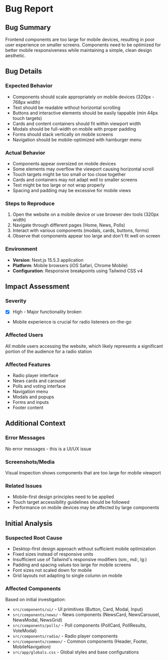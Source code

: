 # Bug Report

## Bug Summary
Frontend components are too large for mobile devices, resulting in poor user experience on smaller screens. Components need to be optimized for better mobile responsiveness while maintaining a simple, clean design aesthetic.

## Bug Details

### Expected Behavior
- Components should scale appropriately on mobile devices (320px - 768px width)
- Text should be readable without horizontal scrolling
- Buttons and interactive elements should be easily tappable (min 44px touch targets)
- Cards and content containers should fit within viewport width
- Modals should be full-width on mobile with proper padding
- Forms should stack vertically on mobile screens
- Navigation should be mobile-optimized with hamburger menu

### Actual Behavior
- Components appear oversized on mobile devices
- Some elements may overflow the viewport causing horizontal scroll
- Touch targets might be too small or too close together
- Cards and containers may not adapt well to smaller screens
- Text might be too large or not wrap properly
- Spacing and padding may be excessive for mobile views

### Steps to Reproduce
1. Open the website on a mobile device or use browser dev tools (320px width)
2. Navigate through different pages (Home, News, Polls)
3. Interact with various components (modals, cards, buttons, forms)
4. Observe that components appear too large and don't fit well on screen

### Environment
- **Version**: Next.js 15.5.3 application
- **Platform**: Mobile browsers (iOS Safari, Chrome Mobile)
- **Configuration**: Responsive breakpoints using Tailwind CSS v4

## Impact Assessment

### Severity
- [x] High - Major functionality broken
- Mobile experience is crucial for radio listeners on-the-go

### Affected Users
All mobile users accessing the website, which likely represents a significant portion of the audience for a radio station

### Affected Features
- Radio player interface
- News cards and carousel
- Polls and voting interface
- Navigation menu
- Modals and popups
- Forms and inputs
- Footer content

## Additional Context

### Error Messages
No error messages - this is a UI/UX issue

### Screenshots/Media
Visual inspection shows components that are too large for mobile viewport

### Related Issues
- Mobile-first design principles need to be applied
- Touch target accessibility guidelines should be followed
- Performance on mobile devices may be affected by large components

## Initial Analysis

### Suspected Root Cause
- Desktop-first design approach without sufficient mobile optimization
- Fixed sizes instead of responsive units
- Insufficient use of Tailwind's responsive modifiers (sm:, md:, lg:)
- Padding and spacing values too large for mobile screens
- Font sizes not scaled down for mobile
- Grid layouts not adapting to single column on mobile

### Affected Components
Based on initial investigation:
- `src/components/ui/` - UI primitives (Button, Card, Modal, Input)
- `src/components/news/` - News components (NewsCard, NewsCarousel, NewsModal, NewsGrid)
- `src/components/polls/` - Poll components (PollCard, PollResults, VoteModal)
- `src/components/radio/` - Radio player components
- `src/components/common/` - Common components (Header, Footer, MobileNavigation)
- `src/app/globals.css` - Global styles and base configurations